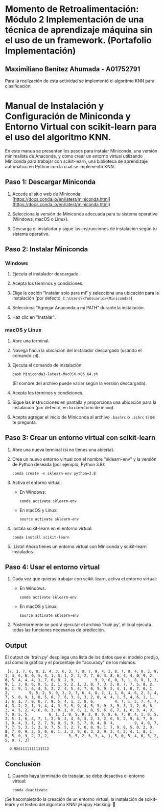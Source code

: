 # Momento de Retroalimentación: Módulo 2 Implementación de una técnica de aprendizaje máquina sin el uso de un framework. (Portafolio Implementación)
## Maximiliano Benítez Ahumada - A01752791

Para la realización de esta actividad se implementó el algoritmo KNN para clasificación.

# Manual de Instalación y Configuración de Miniconda y Entorno Virtual con scikit-learn para el uso del algoritmo KNN.

En este manua se presentan los pasos para instalar Miniconda, una versión minimalista de Anaconda, y cómo crear un entorno virtual utilizando Miniconda para trabajar con scikit-learn, una biblioteca de aprendizaje automático en Python con la cual se implementó KNN.

## Paso 1: Descargar Miniconda

1. Accede al sitio web de Miniconda: [https://docs.conda.io/en/latest/miniconda.html](https://docs.conda.io/en/latest/miniconda.html)

2. Selecciona la versión de Miniconda adecuada para tu sistema operativo (Windows, macOS o Linux).

3. Descarga el instalador y sigue las instrucciones de instalación según tu sistema operativo.

## Paso 2: Instalar Miniconda

### Windows

1. Ejecuta el instalador descargado.

2. Acepta los términos y condiciones.

3. Elige la opción "Instalar solo para mí" y selecciona una ubicación para la instalación (por defecto, `C:\Users\<TuUsuario>\Miniconda3`).

4. Selecciona "Agregar Anaconda a mi PATH" durante la instalación.

5. Haz clic en "Instalar".

### macOS y Linux

1. Abre una terminal.

2. Navega hacia la ubicación del instalador descargado (usando el comando `cd`).

3. Ejecuta el comando de instalación: 

   ```
   bash Miniconda3-latest-MacOSX-x86_64.sh
   ```

   (El nombre del archivo puede variar según la versión descargada).

4. Acepta los términos y condiciones.

5. Sigue las instrucciones en pantalla y proporciona una ubicación para la instalación (por defecto, en tu directorio de inicio).

6. Acepta agregar el inicio de Miniconda al archivo `.bashrc` o `.zshrc` si se te pregunta.

## Paso 3: Crear un entorno virtual con scikit-learn

1. Abre una nueva terminal (si no tienes una abierta).

2. Crea un nuevo entorno virtual con el nombre "sklearn-env" y la versión de Python deseada (por ejemplo, Python 3.8):

   ```
   conda create -n sklearn-env python=3.8
   ```

3. Activa el entorno virtual:

   - En Windows:

     ```
     conda activate sklearn-env
     ```

   - En macOS y Linux:

     ```
     source activate sklearn-env
     ```

4. Instala scikit-learn en el entorno virtual:

   ```
   conda install scikit-learn
   ```

5. ¡Listo! Ahora tienes un entorno virtual con Miniconda y scikit-learn instalados.

## Paso 4: Usar el entorno virtual

1. Cada vez que quieras trabajar con scikit-learn, activa el entorno virtual:

   - En Windows:

     ```
     conda activate sklearn-env
     ```

   - En macOS y Linux:

     ```
     source activate sklearn-env
     ```
2. Posteriormente se podrá ejecutar el archivo 'train.py', el cual ejecuta todas las funciones necesarias de predicción.

## Output

El output de 'train.py' despliega una lista de los datos que el modelo predijo, así como la gráfica y el porcentaje de "accuracy" de los mismos.


     
     [7, 1, 7, 6, 0, 2, 4, 3, 6, 3, 7, 8, 7, 9, 4, 3, 8, 7, 8, 4, 0, 3, 9, 1, 3, 6, 6, 0, 5, 4, 1, 8, 1, 2, 3, 2, 7, 6, 4, 8, 6, 4, 4, 0, 9, 2, 8, 5, 4, 4, 4, 1, 7, 6, 8, 2, 9,         9, 9, 0, 8, 3, 1, 8, 8, 1, 3, 9, 1, 3, 9, 6, 9, 5, 2, 1, 9, 2, 1, 3, 8, 7, 3, 3, 8, 7, 7, 5, 8, 2, 6, 1, 9, 1, 6, 4, 5, 2, 2, 4, 5, 4, 7, 6, 5, 9, 2, 4, 1, 0, 7, 6, 1, 2,         9, 5, 2, 5, 0, 3, 2, 7, 6, 4, 8, 2, 1, 1, 6, 4, 6, 2, 5, 4, 7, 5, 0, 9, 1, 0, 5, 6, 7, 6, 3, 8, 3, 2, 0, 4, 4, 1, 5, 4, 6, 1, 1, 1, 6, 1, 7, 9, 0, 7, 9, 5, 4, 1, 3, 8, 6,         4, 7, 1, 5, 7, 4, 7, 4, 3, 2, 2, 1, 1, 4, 4, 3, 5, 5, 9, 4, 5, 5, 9, 3, 9, 3, 1, 2, 0, 8, 2, 4, 5, 2, 4, 6, 8, 3, 8, 1, 0, 8, 1, 8, 5, 6, 8, 7, 1, 8, 3, 4, 9, 7, 0, 5, 5,         6, 1, 3, 0, 5, 8, 2, 0, 9, 8, 6, 7, 8, 4, 1, 0, 5, 2, 5, 1, 6, 4, 7, 1, 2, 6, 4, 4, 6, 3, 2, 3, 2, 6, 5, 2, 9, 4, 7, 0, 1, 0, 4, 3, 1, 2, 7, 9, 8, 5, 9, 5, 7, 0, 4, 8, 4,         9, 4, 0, 7, 7, 7, 5, 3, 5, 3, 9, 7, 5, 5, 2, 7, 0, 8, 9, 1, 7, 9, 8, 5, 0, 2, 0, 8, 7, 0, 9, 5, 5, 9, 6, 1, 2, 3, 9, 6, 3, 2, 9, 3, 4, 3, 4, 1, 8, 1, 8, 5, 0, 9, 2, 7, 2,         3, 5, 2, 6, 3, 4, 1, 5, 0, 5, 4, 6, 3, 2, 5, 0, 7, 3]
     
      0.9861111111111112

    

## Conclusión
1. Cuando haya terminado de trabajar, se debe desactiva el entorno virtual:

   ```
   conda deactivate
   ```


¡Se hacompletado la creación de un entorno virtual, la instalación de scikit-learn y el testeo del algoritmo KNN! ¡Happy Hacking! 🚀

